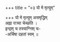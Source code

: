 +++
title = "०३ यो मे मृत्युम्"

+++
यो मे मृत्युम् असमृद्धिम्  
अह्ना रात्र्या चेच्छति ।  
इन्द्रश् च तस्याग्निश् च-  
-अर्चिषा दहतां स्वम् ॥